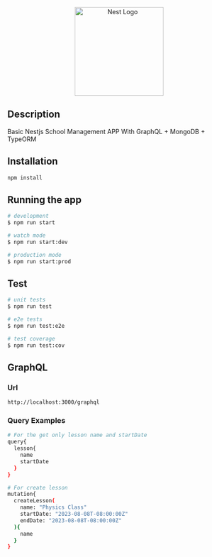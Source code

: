 <p align="center">
  <a href="http://nestjs.com/" target="blank"><img src="https://nestjs.com/img/logo-small.svg" width="200" alt="Nest Logo" /></a>
</p>

## Description

Basic Nestjs School Management APP With GraphQL + MongoDB + TypeORM

## Installation

```bash
npm install
```

## Running the app

```bash
# development
$ npm run start

# watch mode
$ npm run start:dev

# production mode
$ npm run start:prod
```

## Test

```bash
# unit tests
$ npm run test

# e2e tests
$ npm run test:e2e

# test coverage
$ npm run test:cov
```

## GraphQL

### Url

```bash
http://localhost:3000/graphql
```

### Query Examples

```bash
# For the get only lesson name and startDate 
query{
  lesson{
    name
    startDate
  }
}
```

```bash
# For create lesson
mutation{
  createLesson(
    name: "Physics Class"
    startDate: "2023-08-08T-08:00:00Z"
    endDate: "2023-08-08T-08:00:00Z"
  ){
    name
  }
}
```

